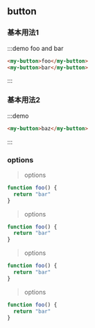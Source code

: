 <style>
.my-button {
  margin: 0 10px 10px 0;
}
</style>

<script>
console.log("button docs");
</script>

## button

### 基本用法1

:::demo foo and bar

```html 
<my-button>foo</my-button>
<my-button>bar</my-button>
```

:::

### 基本用法2

:::demo

```html 
<my-button>baz</my-button>
```

:::

### options

> options

```js
function foo() {
  return "bar"
}
```

> options

```js
function foo() {
  return "bar"
}
```

> options

```js
function foo() {
  return "bar"
}
```

> options

```js
function foo() {
  return "bar"
}
```

